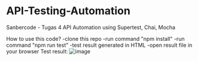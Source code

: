 # API-Testing-Automation
Sanbercode - Tugas 4 API Automation using Supertest, Chai, Mocha

How to use this code?
-clone this repo
-run command "npm install"
-run command "npm run test"
-test result generated in HTML
-open result file in your browser
Test result:
![image](https://user-images.githubusercontent.com/124502981/221365564-b884d471-5382-4af5-8f57-9317b6416707.png)
